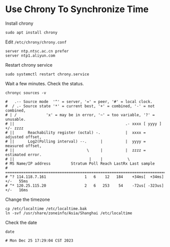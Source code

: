 # Use Chrony To Synchronize Time

Install chrony

```shell
sudo apt install chrony
```

Edit `/etc/chrony/chrony.conf`

```
server ntp.ntsc.ac.cn prefer
server ntp1.aliyun.com
```

Restart chrony service

```
sudo systemctl restart chrony.service
```

Wait a few minutes. Check the status.

```shell
chronyc sources -v

#   .-- Source mode  '^' = server, '=' = peer, '#' = local clock.
#  / .- Source state '*' = current best, '+' = combined, '-' = not combined,
# | /             'x' = may be in error, '~' = too variable, '?' = unusable.
# ||                                                 .- xxxx [ yyyy ] +/- zzzz
# ||      Reachability register (octal) -.           |  xxxx = adjusted offset,
# ||      Log2(Polling interval) --.      |          |  yyyy = measured offset,
# ||                                \     |          |  zzzz = estimated error.
# ||                                 |    |           \
# MS Name/IP address         Stratum Poll Reach LastRx Last sample               
# ===============================================================================
# ^? 114.118.7.161                 1   6    12   184    +34ms[  +34ms] +/-   55ms
# ^* 120.25.115.20                 2   6   253    54    -72us[ -323us] +/-   16ms
```

Change the timezone

```shell
cp /etc/localtime /etc/localtime.bak
ln -svf /usr/share/zoneinfo/Asia/Shanghai /etc/localtime
```

Check the date

```shell
date

# Mon Dec 25 17:29:04 CST 2023
```

